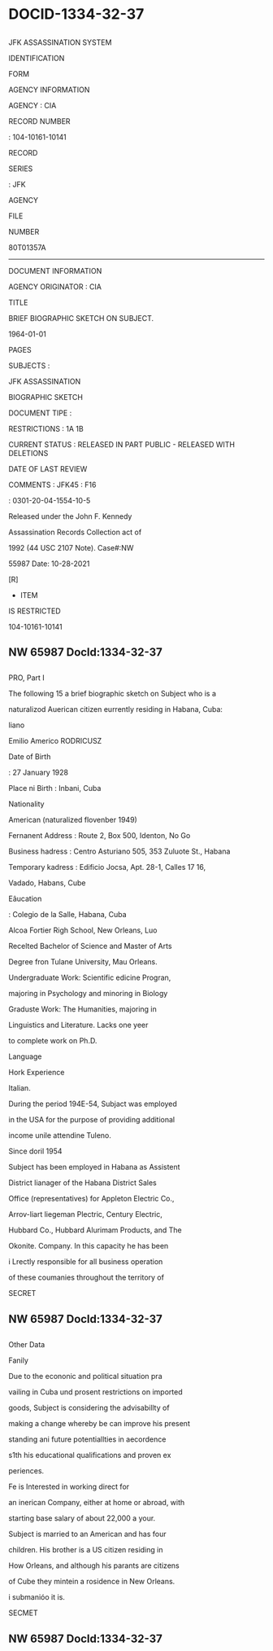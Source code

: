 # DOCID-1334-32-37

##
JFK ASSASSINATION SYSTEM

IDENTIFICATION

FORM

AGENCY INFORMATION

AGENCY : CIA

RECORD NUMBER

: 104-10161-10141

RECORD

SERIES

: JFK

AGENCY

FILE

NUMBER

80T01357A

---

DOCUMENT INFORMATION

AGENCY ORIGINATOR : CIA

TITLE

BRIEF BIOGRAPHIC SKETCH ON SUBJECT.

1964-01-01

PAGES

SUBJECTS :

JFK ASSASSINATION

BIOGRAPHIC SKETCH

DOCUMENT TIPE :

RESTRICTIONS : 1A 1B

CURRENT STATUS : RELEASED IN PART PUBLIC - RELEASED WITH DELETIONS

DATE OF LAST REVIEW

COMMENTS : JFK45 : F16

: 0301-20-04-1554-10-5

Released under the John F. Kennedy

Assassination Records Collection act of

1992 (44 USC 2107 Note). Case#:NW

55987 Date: 10-28-2021

[R]

- ITEM

IS RESTRICTED

104-10161-10141

NW 65987 Docld:1334-32-37
---

##
PRO, Part I

The following 15 a brief biographic sketch on Subject who is a

naturalizod Auerican citizen eurrently residing in Habana, Cuba:

liano

Emilio Americo RODRICUSZ

Date of Birth

: 27 January 1928

Place ni Birth : Inbani, Cuba

Nationality

American (naturalized flovenber 1949)

Fernanent Address : Route 2, Box 500, Identon, No Go

Business hadress : Centro Asturiano 505, 353 Zuluote St., Habana

Temporary kadress : Edificio Jocsa, Apt. 28-1, Calles 17 16,

Vadado, Habans, Cube

Eâucation

: Colegio de la Salle, Habana, Cuba

Alcoa Fortier Righ School, New Orleans, Luo

Recelted Bachelor of Science and Master of Arts

Degree fron Tulane University, Mau Orleans.

Undergraduate Work: Scientific edicine Progran,

majoring in Psychology and minoring in Biology

Graduste Work: The Humanities, majoring in

Linguistics and Literature. Lacks one yeer

to complete work on Ph.D.

Language

Hork Experience

Italian.

During the period 194E-54, Subjact was employed

in the USA for the purpose of providing additional

income unile attendine Tuleno.

Since doril 1954

Subject has been employed in Habana as Assistent

District lianager of the Habana District Sales

Office (representatives) for Appleton Electric Co.,

Arrov-liart liegeman Plectric, Century Electric,

Hubbard Co., Hubbard Alurimam Products, and The

Okonite. Company. In this capacity he has been

i Lrectly responsible for all business operation

of these coumanies throughout the territory of

SECRET

NW 65987 Docld:1334-32-37
---

##
Other Data

Fanily

Due to the econonic and political situation pra

vailing in Cuba und prosent restrictions on imported

goods, Subject is considering the advisabillty of

making a change whereby be can improve his present

standing ani future potentiallties in aecordence

s1th his educational qualifications and proven ex

periences.

Fe is Interested in working direct for

an inerican Company, either at home or abroad, with

starting base salary of about 22,000 a your.

Subject is married to an American and has four

children. His brother is a US citizen residing in

How Orleans, and although his parants are citizens

of Cube they mintein a rosidence in New Orleans.

i submanióo it is.

SECMET

NW 65987 Docld:1334-32-37
---

